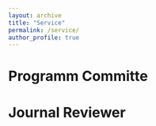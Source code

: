 ```yaml
---
layout: archive
title: "Service"
permalink: /service/
author_profile: true
---
```



# Programm Committe



# Journal Reviewer


